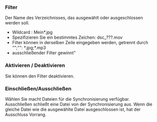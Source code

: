 ### Filter

Der Name des Verzeichnisses, das ausgewählt oder ausgeschlossen werden soll. 
- Wildcard : Mein*.jpg
- Spezifizieren Sie ein bestimmtes Zeichen: dsc_???.mov
- Filter können in derselben Zeile eingegeben werden, getrennt durch \"";\"": \*.jpg;*.mp3
- ausschließender Filter gewinnt"

### Aktivieren / Deaktivieren

Sie können den Filter deaktivieren.

### Einschließen/Ausschließen

Wählen Sie macht Dateien für die Synchronisierung verfügbar. Ausschließen schließt eine Datei von der Synchronisierung aus. Wenn die gleiche Datei wie die ausgewählte Datei ausgeschlossen ist, hat der Ausschluss Vorrang.
